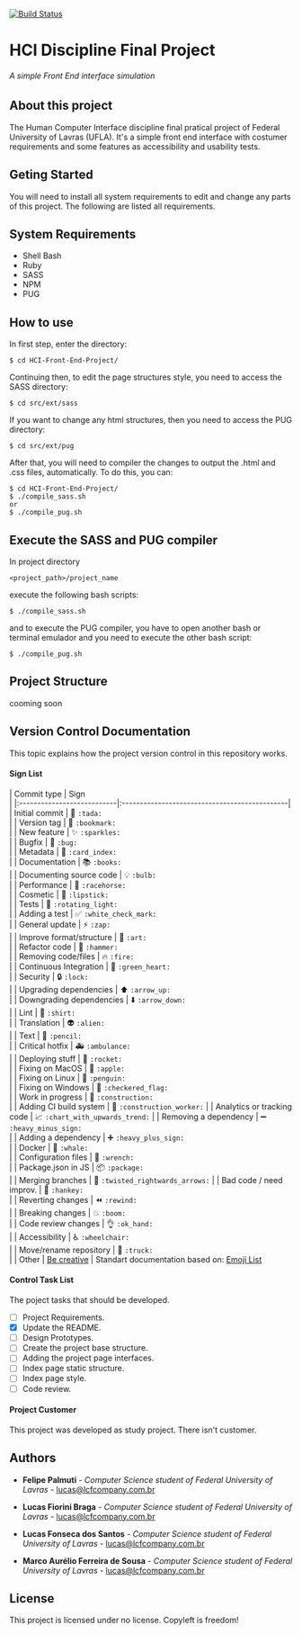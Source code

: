 [![Build 
Status](https://travis-ci.org/LucasFonsecadosSantos/FrontEnd-WebProject-Manager.svg?branch=master)](https://travis-ci.org/LucasFonsecadosSantos/FrontEnd-WebProject-Manager)
# HCI Discipline Final Project
###### A simple Front End interface simulation

## About this project
The Human Computer Interface discipline final pratical project of Federal University of Lavras (UFLA). It's a simple front end interface with costumer requirements and some features as accessibility and usability tests. 

## Geting Started
You will need to install all system requirements to edit and change any 
parts of this project. The following are listed all requirements.

## System Requirements
- Shell Bash
- Ruby
- SASS
- NPM
- PUG

## How to use
In first step, enter the directory:
```
$ cd HCI-Front-End-Project/
```
Continuing then, to edit the page structures style,
you need to access the SASS directory:
```
$ cd src/ext/sass
```

If you want to change any html structures, then you need
to access the PUG directory:
```
$ cd src/ext/pug
```

After that, you will need to compiler the changes to output
the .html and .css files, automatically. To do this, you can:
```
$ cd HCI-Front-End-Project/
$ ./compile_sass.sh
or
$ ./compile_pug.sh
```

## Execute the SASS and PUG compiler
In project directory

```
<project_path>/project_name
```

execute the following bash scripts:

```
$ ./compile_sass.sh
```

and to execute the PUG compiler, you have to open another bash or 
terminal emulador and you need to execute the other bash script:

```
$ ./compile_pug.sh
```

## Project Structure
cooming soon

## Version Control Documentation
This topic explains how the project version control in this repository 
works.

#### Sign List
|   Commit type              | Sign                                          
|
|:---------------------------|:----------------------------------------------|
| Initial commit             | :tada: `:tada:`                               
|
| Version tag                | :bookmark: `:bookmark:`                       
|
| New feature                | :sparkles: `:sparkles:`                       
|
| Bugfix                     | :bug: `:bug:`                                 
|
| Metadata                   | :card_index: `:card_index:`                   
|
| Documentation              | :books: `:books:`                             
|
| Documenting source code    | :bulb: `:bulb:`                               
|
| Performance                | :racehorse: `:racehorse:`                     
|
| Cosmetic                   | :lipstick: `:lipstick:`                       
|
| Tests                      | :rotating_light: `:rotating_light:`           
|
| Adding a test              | :white_check_mark: `:white_check_mark:`       
|
| General update             | :zap: `:zap:`                                 
|
| Improve format/structure   | :art: `:art:`                                 
|
| Refactor code              | :hammer: `:hammer:`                           
|
| Removing code/files        | :fire: `:fire:`                               
|
| Continuous Integration     | :green_heart: `:green_heart:`                 
|
| Security                   | :lock: `:lock:`                               
|
| Upgrading dependencies     | :arrow_up: `:arrow_up:`                       
|
| Downgrading dependencies   | :arrow_down: `:arrow_down:`                   
|
| Lint                       | :shirt: `:shirt:`                             
|
| Translation                | :alien: `:alien:`                             
|
| Text                       | :pencil: `:pencil:`                           
|
| Critical hotfix            | :ambulance: `:ambulance:`                     
|
| Deploying stuff            | :rocket: `:rocket:`                           
|
| Fixing on MacOS            | :apple: `:apple:`                             
|
| Fixing on Linux            | :penguin: `:penguin:`                         
|
| Fixing on Windows          | :checkered_flag: `:checkered_flag:`           
|
| Work in progress           | :construction:  `:construction:`              
|
| Adding CI build system     | :construction_worker: 
`:construction_worker:` |
| Analytics or tracking code | :chart_with_upwards_trend: 
`:chart_with_upwards_trend:` |
| Removing a dependency      | :heavy_minus_sign: `:heavy_minus_sign:`       
|
| Adding a dependency        | :heavy_plus_sign: `:heavy_plus_sign:`         
|
| Docker                     | :whale: `:whale:`                             
|
| Configuration files        | :wrench: `:wrench:`                           
|
| Package.json in JS         | :package: `:package:`                         
|
| Merging branches           | :twisted_rightwards_arrows: 
`:twisted_rightwards_arrows:` |
| Bad code / need improv.    | :hankey: `:hankey:`                           
|
| Reverting changes          | :rewind: `:rewind:`                           
|
| Breaking changes           | :boom: `:boom:`                               
|
| Code review changes        | :ok_hand: `:ok_hand:`                         
|
| Accessibility              | :wheelchair: `:wheelchair:`                   
|
| Move/rename repository     | :truck: `:truck:`                             
|
| Other                      | [Be 
creative](http://www.emoji-cheat-sheet.com/)  |
Standart documentation based on: [Emoji 
List](https://gist.github.com/parmentf/035de27d6ed1dce0b36a)

#### Control Task List
The poject tasks that should be developed.

- [ ] Project Requirements.
- [x] Update the README.
- [ ] Design Prototypes.
- [ ] Create the project base structure.
- [ ] Adding the project page interfaces.
- [ ] Index page static structure.
- [ ] Index page style.
- [ ] Code review.

#### Project Customer
This project was developed as study project. There isn't customer.

## Authors
* **Felipe Palmuti** - *Computer Science student of Federal 
University of Lavras* - lucas@lcfcompany.com.br

* **Lucas Fiorini Braga** - *Computer Science student of Federal 
University of Lavras* - lucas@lcfcompany.com.br

* **Lucas Fonseca dos Santos** - *Computer Science student of Federal 
University of Lavras* - lucas@lcfcompany.com.br

* **Marco Aurélio Ferreira de Sousa** - *Computer Science student of Federal 
University of Lavras* - lucas@lcfcompany.com.br

## License
This project is licensed under no license. Copyleft is freedom!

